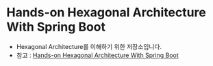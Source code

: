 # Hands-on Hexagonal Architecture With Spring Boot

- Hexagonal Architecture를 이해하기 위한 저장소입니다.
- 참고 : [Hands-on Hexagonal Architecture With Spring Boot](https://medium.com/javarevisited/hands-on-hexagonal-architecture-with-spring-boot-ca61f88bed8b)